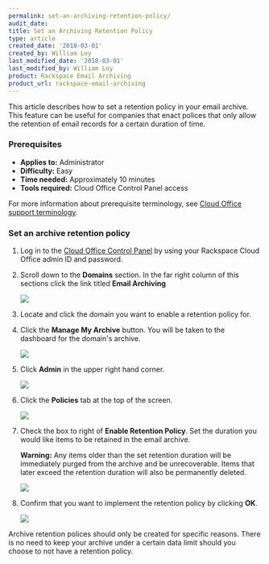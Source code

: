 ```yaml
---
permalink: set-an-archiving-retention-policy/
audit_date:
title: Set an Archiving Retention Policy
type: article
created_date: '2018-03-01'
created_by: William Loy
last_modified_date: '2018-03-01'
last_modified_by: William Loy
product: Rackspace Email Archiving
product_url: rackspace-email-archiving
---
```


This article describes how to set a retention policy in your email archive. This feature can be useful for companies that enact polices that only allow the retention of email records for a certain duration of time.


### Prerequisites

- **Applies to:** Administrator
- **Difficulty:** Easy
- **Time needed:** Approximately 10 minutes
- **Tools required:** Cloud Office Control Panel access

For more information about prerequisite terminology, see [Cloud Office support terminology](/how-to/cloud-office-support-terminology).


### Set an archive retention policy

1. Log in to the [Cloud Office Control Panel](https://cp.rackspace.com/) by using your Rackspace Cloud Office admin ID and password.
2. Scroll down to the **Domains** section. In the far right column of this sections click the link titled **Email Archiving**

   <img src="{% asset_path rackspace-email-archiving/set-an-archiving-retention-policy/domains_archive.png %}" />

3. Locate and click the domain you want to enable a retention policy for.
4. Click the **Manage My Archive** button. You will be taken to the dashboard for the domain's archive.

   <img src="{% asset_path rackspace-email-archiving/set-an-archiving-retention-policy/manage_archive.png %}" />

5. Click **Admin** in the upper right hand corner.

   <img src="{% asset_path rackspace-email-archiving/set-an-archiving-retention-policy/admin_tab.png %}" />

6. Click the **Policies** tab at the top of the screen.

   <img src="{% asset_path rackspace-email-archiving/set-an-archiving-retention-policy/policies.png %}" />

7. Check the box to right of **Enable Retention Policy**. Set the duration you would like items to be retained in the email archive.

    **Warning:** Any items older than the set retention duration will be immediately purged from the archive and be unrecoverable. Items that later exceed the retention duration will also be permanently deleted.

    <img src="{% asset_path rackspace-email-archiving/set-an-archiving-retention-policy/enable_retention.png %}" />

8. Confirm that you want to implement the retention policy by clicking **OK**.

    <img src="{% asset_path rackspace-email-archiving/set-an-archiving-retention-policy/warning.png %}" />

Archive retention polices should only be created for specific reasons. There is no need to keep your archive under a certain data limit should you choose to not have a retention policy.

